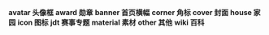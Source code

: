  **avatar 头像框** 
 **award 勋章** 
 **banner 首页横幅** 
 **corner 角标** 
 **cover 封面** 
 **house 家园** 
 **icon 图标** 
 **jdt 赛事专题** 
 **material 素材** 
 **other 其他** 
 **wiki 百科** 